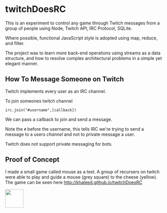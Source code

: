 # twitchDoesRC

This is an experiment to control any game through Twitch messages from a group of people using Node, Twitch API, IRC Protocol, SQLite. 

Where possible, functional JavaScript style is adopted using map, reduce, and filter. 

The project was to learn more back-end operations using streams as a data structure, and how to resolve complex architectural problems in a simple yet elegant manner. 

## How To Message Someone on Twitch

Twitch implements every user as an IRC channel.

To join someones twitch channel

`irc.join("#username",[callback])`

We can pass a callback to join and send a message. 

Note the `#` before the username, this tells IRC we're trying to send a message to a users *channel* and not to private message a user.

Twitch does not support private messaging for bots. 

## Proof of Concept

I made a small game called mouse as a test. A group of recursers on twitch were able to play and guide a mouse (grey square) to the cheese (yellow). The game can be seen here http://khaleed.github.io/twitchDoesRC

<a href='http://www.recurse.com' title='Made with love at the Recurse Center'><img src='https://cloud.githubusercontent.com/assets/2883345/11322972/9e553260-910b-11e5-8de9-a5bf00c352ef.png' height='59px'/></a>
